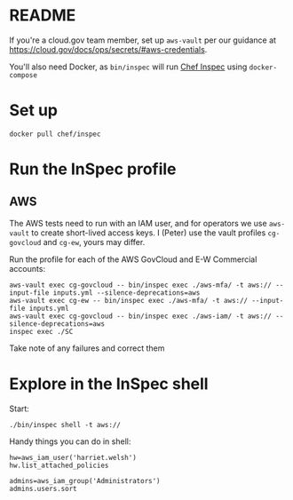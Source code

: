# README

If you're a cloud.gov team member, set up `aws-vault` per our guidance at https://cloud.gov/docs/ops/secrets/#aws-credentials. 

You'll also need Docker, as `bin/inspec` will run [Chef Inspec](https://www.inspec.io/docs/) using `docker-compose`

# Set up

```
docker pull chef/inspec
```

# Run the InSpec profile

## AWS

The AWS tests need to run with an IAM user, and for operators we use `aws-vault` to create short-lived access keys. I (Peter) use the vault profiles `cg-govcloud` and `cg-ew`, yours may differ.  


Run the profile for each of the AWS GovCloud and E-W Commercial accounts:

    aws-vault exec cg-govcloud -- bin/inspec exec ./aws-mfa/ -t aws:// --input-file inputs.yml --silence-deprecations=aws
    aws-vault exec cg-ew -- bin/inspec exec ./aws-mfa/ -t aws:// --input-file inputs.yml
    aws-vault exec cg-govcloud -- bin/inspec exec ./aws-iam/ -t aws:// --silence-deprecations=aws
    inspec exec ./SC

Take note of any failures and correct them

# Explore in the InSpec shell

Start:

    ./bin/inspec shell -t aws://

Handy things you can do in shell:

    hw=aws_iam_user('harriet.welsh')
    hw.list_attached_policies

    admins=aws_iam_group('Administrators')
    admins.users.sort
